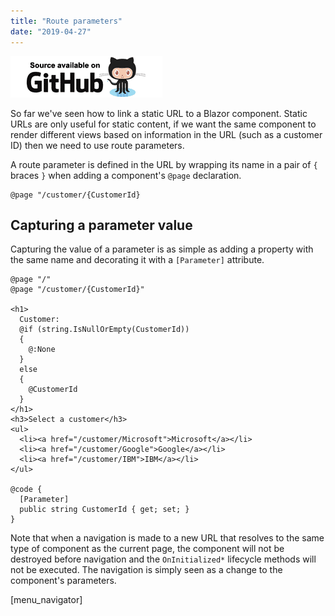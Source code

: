 ```yaml
---
title: "Route parameters"
date: "2019-04-27"
---
```


[![GitHub](images/SourceLink.png)](https://github.com/mrpmorris/blazor-university/tree/master/src/Routing/CapturingAParameterValue)

So far we've seen how to link a static URL to a Blazor component.
Static URLs are only useful for static content, if we want the same component to render different views based on
information in the URL (such as a customer ID) then we need to use route parameters.

A route parameter is defined in the URL by wrapping its name in a pair of `{` braces `}` when adding a component's
`@page` declaration.

```razor
@page "/customer/{CustomerId}
```

## Capturing a parameter value

Capturing the value of a parameter is as simple as adding a property with the same name and decorating it with a
`[Parameter]` attribute.

```razor
@page "/"
@page "/customer/{CustomerId}"

<h1>
  Customer:
  @if (string.IsNullOrEmpty(CustomerId))
  {
    @:None
  }
  else
  {
    @CustomerId
  }
</h1>
<h3>Select a customer</h3>
<ul>
  <li><a href="/customer/Microsoft">Microsoft</a></li>
  <li><a href="/customer/Google">Google</a></li>
  <li><a href="/customer/IBM">IBM</a></li>
</ul>

@code {
  [Parameter]
  public string CustomerId { get; set; }
}
```

Note that when a navigation is made to a new URL that resolves to the same type of component as the current page,
the component will not be destroyed before navigation and the `OnInitialized*` lifecycle methods will not be executed.
The navigation is simply seen as a change to the component's parameters.

\[menu\_navigator\]

